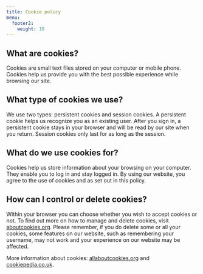 ```yaml
---
title: Cookie policy
menu:
  footer2:
    weight: 10
---
```


## What are cookies?

Cookies are small text files stored on your computer or mobile phone. Cookies help us provide you with the best possible experience while browsing our site. 

## What type of cookies we use?

We use two types: persistent cookies and session cookies. A persistent cookie helps us recognize you as an existing user. After you sign in, a persistent cookie stays in your browser and will be read by our site when you return. Session cookies only last for as long as the session. 

## What do we use cookies for?

Cookies help us store information about your browsing on your computer. They enable you to log in and stay logged in. By using our website, you agree to the use of cookies and as set out in this policy.

## How can I control or delete cookies?

Within your browser you can choose whether you wish to accept cookies or not. To find out more on how to manage and delete cookies, visit [aboutcookies.org](https://aboutcookies.org/). Please remember, if you do delete some or all your cookies, some features on our website, such as remembering your username, may not work and your experience on our website may be affected.

More information about cookies: [allaboutcookies.org](https://allaboutcookies.org/) and [cookiepedia.co.uk](https://cookiepedia.co.uk/).
